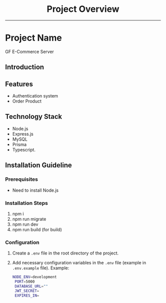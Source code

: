 <div align="center">
  <h1>Project Overview</h1>
</div>

---

# Project Name

GF E-Commerce Server

## Introduction

## Features

- Authentication system
- Order Product

## Technology Stack

- Node.js
- Express.js
- MySQL
- Prisma
- Typescript.

## Installation Guideline

### Prerequisites

- Need to install Node.js

### Installation Steps

1. npm i
2. npm run migrate
3. npm run dev
4. npm run build (for build)

### Configuration

1. Create a `.env` file in the root directory of the project.
2. Add necessary configuration variables in the `.env` file (example in `.env.example` file).
   Example:

   ```bash
   NODE_ENV=development
    PORT=5000
    DATABASE_URL=""
    JWT_SECRET=
    EXPIRES_IN=

   ```
